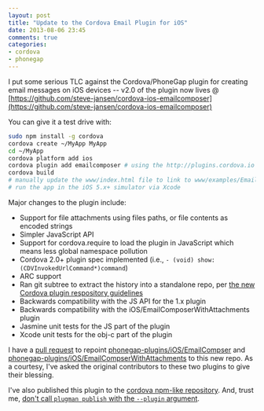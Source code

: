 ```yaml
---
layout: post
title: "Update to the Cordova Email Plugin for iOS"
date: 2013-08-06 23:45
comments: true
categories: 
- cordova
- phonegap
---
```


I put some serious TLC against the Cordova/PhoneGap plugin for creating email messages on iOS devices --
v2.0 of the plugin now lives @ [https://github.com/steve-jansen/cordova-ios-emailcomposer](https://github.com/steve-jansen/cordova-ios-emailcomposer)

You can give it a test drive with:

``` bash
sudo npm install -g cordova
cordova create ~/MyApp MyApp
cd ~/MyApp
cordova platform add ios
cordova plugin add emailcomposer # using the http://plugins.cordova.io registry
cordova build
# manually update the www/index.html file to link to www/examples/EmailComposer.html
# run the app in the iOS 5.x+ simulator via Xcode
```

Major changes to the plugin include:

* Support for file attachments using files paths, or file contents as encoded strings
* Simpler JavaScript API
* Support for cordova.require to load the plugin in JavaScript which means less global namespace pollution
* Cordova 2.0+ plugin spec implemented (i.e., `- (void) show:(CDVInvokedUrlCommand*)command`)
* ARC support
* Ran git subtree to extract the history into a standalone repo,
  per [the new Cordova plugin respository guidelines](http://shazronatadobe.wordpress.com/2012/11/07/cordova-plugins-put-them-in-your-own-repo-2/)
* Backwards compatibility with the JS API for the 1.x plugin
* Backwards compatibility with the iOS/EmailComposerWithAttachments plugin
* Jasmine unit tests for the JS part of the plugin
* Xcode unit tests for the obj-c part of the plugin

I have a [pull request](https://github.com/phonegap/phonegap-plugins/pull/1238) to repoint [phonegap-plugins/iOS/EmailCompser](https://github.com/phonegap/phonegap-plugins/tree/master/iOS/EmailComposer) and
[phonegap-plugins/iOS/EmailCompserWithAttachments](https://github.com/phonegap/phonegap-plugins/tree/master/iOS/EmailComposerWithAttachments) to this new repo.
As a courtesy, I've asked the original contributors to these two plugins to give their blessing.

I've also published this plugin to the [cordova npm-like repository](http://plugins.cordova.io/#/emailcomposer).  And, trust me, [don't call `plugman publish` with the `--plugin` argument](https://issues.apache.org/jira/browse/CB-4528?).
